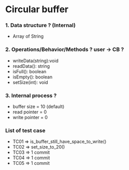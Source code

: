 # Circular buffer
### 1. Data structure ? (Internal)
+ Array of String
### 2. Operations/Behavior/Methods ?  user -> CB ?
+ writeData(string):void
+ readData(): string
+ isFull(): boolean
+ isEmpty(): boolean
+ setSize(int): void
### 3. Internal process ?
+ buffer size = 10 (default)
+ read pointer = 0
+ write pointer = 0

### List of test case
* TC01 => is_buffer_still_have_space_to_write()
* TC02 => set_size_to_20()
* TC03 => 1 commit
* TC04 => 1 commit
* TC05 => 1 commit